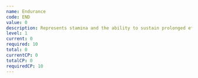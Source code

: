 ```yaml
---
name: Endurance
code: END
value: 0
description: Represents stamina and the ability to sustain prolonged effort.
level: 1
current: 0
required: 10
total: 0
currentCP: 0
totalCP: 0
requiredCP: 10
---
```

